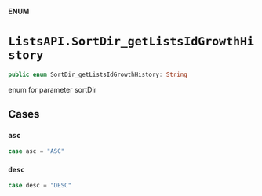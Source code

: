 **ENUM**

# `ListsAPI.SortDir_getListsIdGrowthHistory`

```swift
public enum SortDir_getListsIdGrowthHistory: String
```

enum for parameter sortDir

## Cases
### `asc`

```swift
case asc = "ASC"
```

### `desc`

```swift
case desc = "DESC"
```
